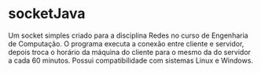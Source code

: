 # socketJava
Um socket simples criado para a disciplina Redes no curso de Engenharia de Computação.
O programa executa a conexão entre cliente e servidor, depois troca o horário da máquina do cliente para o mesmo da do servidor a cada 60 minutos. 
Possui compatibilidade com sistemas Linux e Windows.

